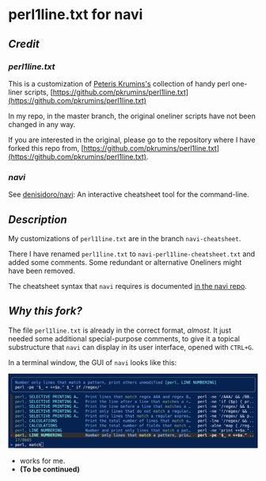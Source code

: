 # perl1line.txt for navi

## *Credit*

### *perl1line.txt*

This is a customization of [Peteris Krumins's](http://www.catonmat.net/)   collection of handy perl one-liner scripts, [https://github.com/pkrumins/perl1line.txt](https://github.com/pkrumins/perl1line.txt)

In my repo, in the master branch, the original oneliner scripts have not been changed in any way.

If you are interested in the original, please go to the repository where I have forked this repo from, [https://github.com/pkrumins/perl1line.txt](https://github.com/pkrumins/perl1line.txt).

### *navi*

See [denisidoro/navi](https://github.com/denisidoro/navi): An interactive cheatsheet tool for the command-line.

## *Description*

My customizations of `perl1line.txt` are in the branch `navi-cheatsheet`.

There I have renamed `perl1line.txt` to `navi-perl1line-cheatsheet.txt` and added some comments. Some redundant or alternative Oneliners might have been removed.

The cheatsheet syntax that `navi` requires  is documented [in the navi repo](https://github.com/denisidoro/navi/blob/master/docs/cheatsheet_syntax.md).

## *Why this fork?*

The file `perl1line.txt` is already in the correct format, *almost*. It just needed some additional special-purpose comments, to give it a topical substructure that `navi` can display in its user interface, opened with `CTRL+G`.

In a terminal window, the GUI of `navi` looks like this:

![Userinterface of navi-cheatsheet](./userinterface--navi-cheatsheet-tool--perl-oneliners.png)

- works for me.
- **(To be continued)**
